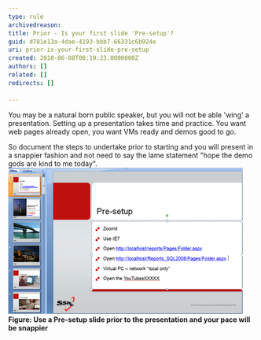 ```yaml
---
type: rule
archivedreason: 
title: Prior - Is your first slide 'Pre-setup'?
guid: d781e13a-4dae-4193-bbb7-66331c6b924e
uri: prior-is-your-first-slide-pre-setup
created: 2010-06-08T08:19:23.0000000Z
authors: []
related: []
redirects: []

---
```


You may be a natural born public speaker, but you will not be able 'wing' a presentation. Setting up a presentation takes time and practice. You want web pages already open, you want VMs ready and demos good to go.  
<!--endintro-->

So document the steps to undertake prior to starting and you will present in a snappier fashion and not need to say the lame statement "hope the demo gods are kind to me today".
![](preslide.gif) **Figure: Use a Pre-setup slide prior to the presentation and your pace will be snappier**
